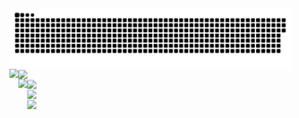 <img align="center" src="contributions.svg"/>
<div>
  <img height=200 align="left" src="https://my-stats-43gk.vercel.app/api?username=gidsola&show_icons=true&theme=onedark&hide=contribs,issues&show=discussions_answered&rank_icon=github&include_all_commits=true&card_width=150"/>
  
</div>
<img height=200 align="center" src="https://my-stats-43gk.vercel.app/api/top-langs/?username=gidsola&hide=html,scss,css&langs_count=8&layout=compact&theme=onedark&card_width=150"/>

  
<div>
  <img align="left" height=200 src="https://github-readme-streak-stats-git-main-davids-projects-ad77adcc.vercel.app/?user=gidsola&theme=onedark"/>
  <img align="center" height=200 src="https://c.tenor.com/99HIOHQ0l00AAAAd/tenor.gif"/>
</div>

<div>
 <img align="center" src="https://komarev.com/ghpvc/?username=gidsola&style=plastic&color=blueviolet"/>
</div>

<div> 
  <img align="center" height=100 src="https://github-profile-trophy.vercel.app/?username=gidsola&theme=onedark&no-frame=true&title=Stars,Followers,Commits&column=-1"/>
</div>



